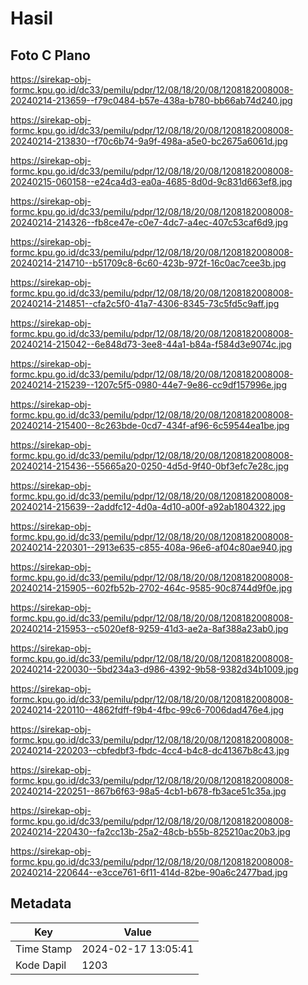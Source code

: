 # Hasil

## Foto C Plano

https://sirekap-obj-formc.kpu.go.id/dc33/pemilu/pdpr/12/08/18/20/08/1208182008008-20240214-213659--f79c0484-b57e-438a-b780-bb66ab74d240.jpg

https://sirekap-obj-formc.kpu.go.id/dc33/pemilu/pdpr/12/08/18/20/08/1208182008008-20240214-213830--f70c6b74-9a9f-498a-a5e0-bc2675a6061d.jpg

https://sirekap-obj-formc.kpu.go.id/dc33/pemilu/pdpr/12/08/18/20/08/1208182008008-20240215-060158--e24ca4d3-ea0a-4685-8d0d-9c831d663ef8.jpg

https://sirekap-obj-formc.kpu.go.id/dc33/pemilu/pdpr/12/08/18/20/08/1208182008008-20240214-214326--fb8ce47e-c0e7-4dc7-a4ec-407c53caf6d9.jpg

https://sirekap-obj-formc.kpu.go.id/dc33/pemilu/pdpr/12/08/18/20/08/1208182008008-20240214-214710--b51709c8-6c60-423b-972f-16c0ac7cee3b.jpg

https://sirekap-obj-formc.kpu.go.id/dc33/pemilu/pdpr/12/08/18/20/08/1208182008008-20240214-214851--cfa2c5f0-41a7-4306-8345-73c5fd5c9aff.jpg

https://sirekap-obj-formc.kpu.go.id/dc33/pemilu/pdpr/12/08/18/20/08/1208182008008-20240214-215042--6e848d73-3ee8-44a1-b84a-f584d3e9074c.jpg

https://sirekap-obj-formc.kpu.go.id/dc33/pemilu/pdpr/12/08/18/20/08/1208182008008-20240214-215239--1207c5f5-0980-44e7-9e86-cc9df157996e.jpg

https://sirekap-obj-formc.kpu.go.id/dc33/pemilu/pdpr/12/08/18/20/08/1208182008008-20240214-215400--8c263bde-0cd7-434f-af96-6c59544ea1be.jpg

https://sirekap-obj-formc.kpu.go.id/dc33/pemilu/pdpr/12/08/18/20/08/1208182008008-20240214-215436--55665a20-0250-4d5d-9f40-0bf3efc7e28c.jpg

https://sirekap-obj-formc.kpu.go.id/dc33/pemilu/pdpr/12/08/18/20/08/1208182008008-20240214-215639--2addfc12-4d0a-4d10-a00f-a92ab1804322.jpg

https://sirekap-obj-formc.kpu.go.id/dc33/pemilu/pdpr/12/08/18/20/08/1208182008008-20240214-220301--2913e635-c855-408a-96e6-af04c80ae940.jpg

https://sirekap-obj-formc.kpu.go.id/dc33/pemilu/pdpr/12/08/18/20/08/1208182008008-20240214-215905--602fb52b-2702-464c-9585-90c8744d9f0e.jpg

https://sirekap-obj-formc.kpu.go.id/dc33/pemilu/pdpr/12/08/18/20/08/1208182008008-20240214-215953--c5020ef8-9259-41d3-ae2a-8af388a23ab0.jpg

https://sirekap-obj-formc.kpu.go.id/dc33/pemilu/pdpr/12/08/18/20/08/1208182008008-20240214-220030--5bd234a3-d986-4392-9b58-9382d34b1009.jpg

https://sirekap-obj-formc.kpu.go.id/dc33/pemilu/pdpr/12/08/18/20/08/1208182008008-20240214-220110--4862fdff-f9b4-4fbc-99c6-7006dad476e4.jpg

https://sirekap-obj-formc.kpu.go.id/dc33/pemilu/pdpr/12/08/18/20/08/1208182008008-20240214-220203--cbfedbf3-fbdc-4cc4-b4c8-dc41367b8c43.jpg

https://sirekap-obj-formc.kpu.go.id/dc33/pemilu/pdpr/12/08/18/20/08/1208182008008-20240214-220251--867b6f63-98a5-4cb1-b678-fb3ace51c35a.jpg

https://sirekap-obj-formc.kpu.go.id/dc33/pemilu/pdpr/12/08/18/20/08/1208182008008-20240214-220430--fa2cc13b-25a2-48cb-b55b-825210ac20b3.jpg

https://sirekap-obj-formc.kpu.go.id/dc33/pemilu/pdpr/12/08/18/20/08/1208182008008-20240214-220644--e3cce761-6f11-414d-82be-90a6c2477bad.jpg


## Metadata

| Key        | Value               |
| ---------- | ------------------- |
| Time Stamp | 2024-02-17 13:05:41 |
| Kode Dapil | 1203                |



